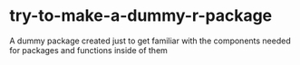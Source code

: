 # try-to-make-a-dummy-r-package
A dummy package created just to get familiar with the components needed for packages and functions inside of them
